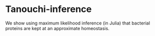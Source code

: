 # Tanouchi-inference
We show using maximum likelihood inference (in Julia) that bacterial proteins are kept at an approximate homeostasis.
